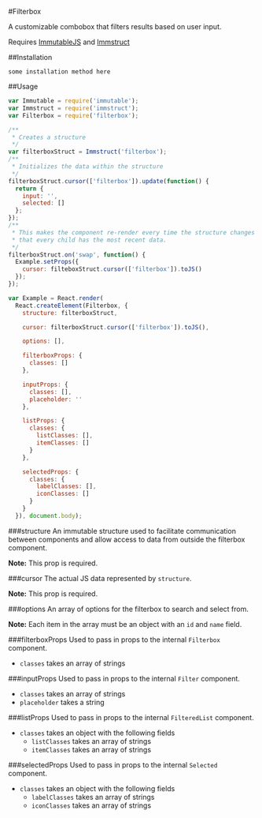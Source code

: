 #Filterbox

A customizable combobox that filters results based on user input.

Requires [ImmutableJS](https://github.com/facebook/immutable-js) and
[Immstruct](https://github.com/omniscientjs/immstruct)

##Installation

`some installation method here`

##Usage
```js
var Immutable = require('immutable');
var Immstruct = require('immstruct');
var Filterbox = require('filterbox');

/**
 * Creates a structure
 */
var filterboxStruct = Immstruct('filterbox');
/**
 * Initializes the data within the structure
 */
filterboxStruct.cursor(['filterbox']).update(function() {
  return {
    input: '',
    selected: []
  };
});
/**
 * This makes the component re-render every time the structure changes ensuring
 * that every child has the most recent data.
 */
filterboxStruct.on('swap', function() {
  Example.setProps({
    cursor: filteboxStruct.cursor(['filterbox']).toJS()
  });
});

var Example = React.render(
  React.createElement(Filterbox, {
    structure: filterboxStruct,

    cursor: filterboxStruct.cursor(['filterbox']).toJS(),

    options: [],

    filterboxProps: {
      classes: []
    },

    inputProps: {
      classes: [],
      placeholder: ''
    },

    listProps: {
      classes: {
        listClasses: [],
        itemClasses: []
      }
    },

    selectedProps: {
      classes: {
        labelClasses: [],
        iconClasses: []
      }
    }
  }), document.body);
```

###structure
An immutable structure used to facilitate communication between components and
allow access to data from outside the filterbox component.

__Note:__ This prop is required.

###cursor
The actual JS data represented by `structure`.

__Note:__ This prop is required.

###options
An array of options for the filterbox to search and select from.

__Note:__ Each item in the array must be an object with an `id` and `name` field.

###filterboxProps
Used to pass in props to the internal `Filterbox` component.

* `classes` takes an array of strings

###inputProps
Used to pass in props to the internal `Filter` component.

* `classes` takes an array of strings
* `placeholder` takes a string

###listProps
Used to pass in props to the internal `FilteredList` component.

* `classes` takes an object with the following fields
  * `listClasses` takes an array of strings
  * `itemClasses` takes an array of strings

###selectedProps
Used to pass in props to the internal `Selected` component.

* `classes` takes an object with the following fields
  * `labelClasses` takes an array of strings
  * `iconClasses` takes an array of strings
